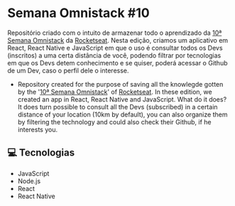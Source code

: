 # Semana Omnistack #10
  Repositório criado com o intuito de armazenar todo o aprendizado da [10ª Semana Omnistack](https://rocketseat.com.br/week-10/inscricao) da [Rocketseat](https://rocketseat.com.br). Nesta edição, criamos um aplicativo em React, React Native e JavaScript em que o uso é consultar todos os Devs (inscritos) a uma certa distância de você, podendo filtrar por tecnologias em que os Devs detem conhecimento e se quiser, poderá acessar o Github de um Dev, caso o perfil dele o interesse.
  
  - Repository created for the purpose of saving all the knowlegde gotten by the '[10ª Semana Omnistack](https://rocketseat.com.br/week-10/inscricao)' of [Rocketseat](https://rocketseat.com.br). In these edition, we created an app in React, React Native and JavaScript. What do it does? It does turn possible to consult all the Devs (subscribed) in a certain distance of your location (10km by default), you can also organize them by filtering the technology and could also check their Github, if he interests you.

## 💻 Tecnologias

  * JavaScript
  * Node.js
  * React
  * React Native
  

